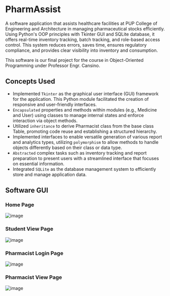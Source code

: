 # PharmAssist
A software application that assists healthcare facilities at PUP College of Engineering and Architecture in managing pharmaceutical stocks efficiently. Using Python's OOP principles with Tkinter GUI and SQLite database, it offers real-time inventory tracking, batch tracking, and role-based access control. This system reduces errors, saves time, ensures regulatory compliance, and provides clear visibility into inventory and consumption.

This software is our final project for the course in Object-Oriented Programming under Professor Engr. Cansino.

## Concepts Used
- Implemented `Tkinter` as the graphical user interface (GUI) framework for the application. This Python module facilitated the creation of responsive and user-friendly interfaces.
- `Encapsulated` properties and methods within modules (e.g., Medicine and User) using classes to manage internal states and enforce interaction via object methods.
- Utilized `inheritance` to derive Pharmacist class from the base class Table, promoting code reuse and establishing a structured hierarchy.
- Implemented interfaces to enable versatile generation of various report and analytics types, utilizing `polymorphism` to allow methods to handle objects differently based on their class or data type.
- `Abstracted` complex tasks such as inventory tracking and report preparation to present users with a streamlined interface that focuses on essential information.
- Integrated `SQLite` as the database management system to efficiently store and manage application data.

## Software GUI
### Home Page
![image](https://github.com/user-attachments/assets/e3910e1a-ebc5-43a8-a85b-5467cd37178d)
### Student View Page
![image](https://github.com/user-attachments/assets/96a6f7fb-ff11-4e08-9abd-33699add019c)
### Pharmacist Login Page
![image](https://github.com/user-attachments/assets/048c44d6-6917-47b9-b2da-81deb485c45a)
### Pharmacist View Page
![image](https://github.com/user-attachments/assets/838f0658-8124-4fb6-805a-cd3bc7b34d6a)

